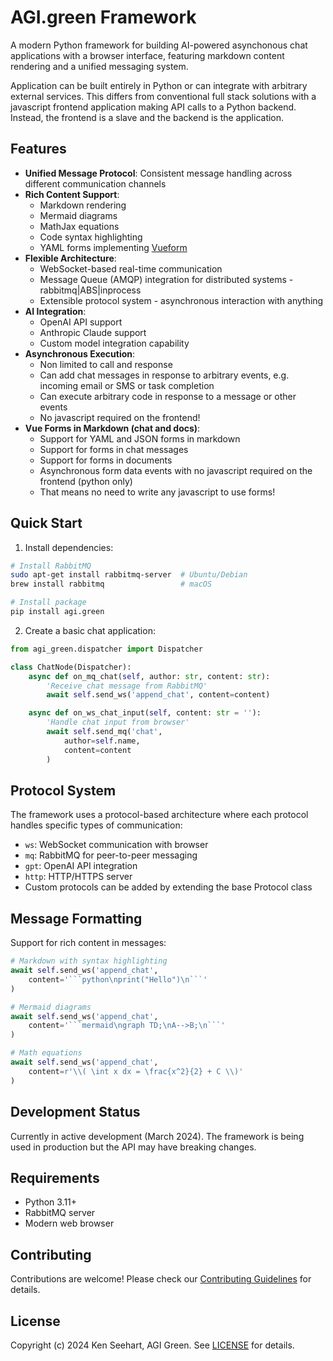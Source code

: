 # AGI.green Framework

A modern Python framework for building AI-powered asynchonous chat applications with a browser interface, featuring markdown content rendering and a unified messaging system.

Application can be built entirely in Python or can integrate with arbitrary external services.
This differs from conventional full stack solutions with a javascript frontend application making API calls to a Python backend.
Instead, the frontend is a slave and the backend is the application.

## Features

- **Unified Message Protocol**: Consistent message handling across different communication channels
- **Rich Content Support**: 
  - Markdown rendering
  - Mermaid diagrams
  - MathJax equations
  - Code syntax highlighting
  - YAML forms implementing [Vueform](https://vueform.com/)
- **Flexible Architecture**:
  - WebSocket-based real-time communication
  - Message Queue (AMQP) integration for distributed systems - rabbitmq|ABS|inprocess
  - Extensible protocol system - asynchronous interaction with anything
- **AI Integration**:
  - OpenAI API support
  - Anthropic Claude support
  - Custom model integration capability
- **Asynchronous Execution**:
  - Non limited to call and response
  - Can add chat messages in response to arbitrary events, e.g. incoming email or SMS or task completion
  - Can execute arbitrary code in response to a message or other events
  - No javascript required on the frontend!
- **Vue Forms in Markdown (chat and docs)**:
  - Support for YAML and JSON forms in markdown
  - Support for forms in chat messages
  - Support for forms in documents
  - Asynchronous form data events with no javascript required on the frontend (python only)
  - That means no need to write any javascript to use forms!

## Quick Start

1. Install dependencies:
```bash
# Install RabbitMQ
sudo apt-get install rabbitmq-server  # Ubuntu/Debian
brew install rabbitmq                 # macOS

# Install package
pip install agi.green
```

2. Create a basic chat application:
```python
from agi_green.dispatcher import Dispatcher

class ChatNode(Dispatcher):
    async def on_mq_chat(self, author: str, content: str):
        'Receive chat message from RabbitMQ'
        await self.send_ws('append_chat', content=content)

    async def on_ws_chat_input(self, content: str = ''):
        'Handle chat input from browser'
        await self.send_mq('chat', 
            author=self.name,
            content=content
        )
```

## Protocol System

The framework uses a protocol-based architecture where each protocol handles specific types of communication:

- `ws`: WebSocket communication with browser
- `mq`: RabbitMQ for peer-to-peer messaging
- `gpt`: OpenAI API integration
- `http`: HTTP/HTTPS server
- Custom protocols can be added by extending the base Protocol class

## Message Formatting

Support for rich content in messages:
```python
# Markdown with syntax highlighting
await self.send_ws('append_chat',
    content='```python\nprint("Hello")\n```'
)

# Mermaid diagrams
await self.send_ws('append_chat',
    content='```mermaid\ngraph TD;\nA-->B;\n```'
)

# Math equations
await self.send_ws('append_chat',
    content=r'\\( \int x dx = \frac{x^2}{2} + C \\)'
)
```

## Development Status

Currently in active development (March 2024). The framework is being used in production but the API may have breaking changes.

## Requirements

- Python 3.11+
- RabbitMQ server
- Modern web browser

## Contributing

Contributions are welcome! Please check our [Contributing Guidelines](CONTRIBUTING.md) for details.

## License

Copyright (c) 2024 Ken Seehart, AGI Green. See [LICENSE](LICENSE) for details.
